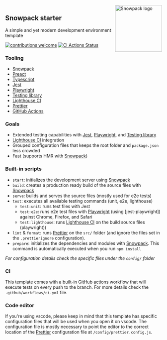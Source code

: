 <img align="right" width="150" title="Snowpack logo" src="https://www.snowpack.dev/assets/snowpack-logo-dark.png">

## Snowpack starter

A simple and yet modern development environment template

[![contributions welcome](https://img.shields.io/badge/contributions-welcome-brightgreen.svg?style=flat)](https://github.com/dwyl/esta/issues) [![CI Actions Status](https://github.com/davi-mbatista/snowpack-starter/workflows/CI/badge.svg)](https://github.com/davi-mbatista/snowpack-starter/actions)


### Tooling

-   [Snowpack](https://www.snowpack.dev/)
-   [Preact](https://preactjs.com/)
-   [Typescript](https://www.typescriptlang.org/)
-   [Jest](https://jestjs.io/)
-   [Playwright](https://playwright.dev/)
-   [Testing library](https://testing-library.com/)
-   [Lighthouse CI](https://github.com/GoogleChrome/lighthouse-ci)
-   [Prettier](https://prettier.io/)
-   [GitHub Actions](https://github.com/features/actions)

### Goals

-   Extended testing capabilities with [Jest](https://jestjs.io/), [Playwright](https://playwright.dev/), and [Testing library](https://testing-library.com/)
-   [Lighthouse CI](https://github.com/GoogleChrome/lighthouse-ci) integration
-   Grouped configuration files that keeps the root folder and `package.json` less crowded
-   Fast (supports HMR with [Snowpack](https://www.snowpack.dev/))

### Built-in scripts

-   `start`: initializes the development server using [Snowpack](https://www.snowpack.dev/)
-   `build`: creates a production ready build of the source files with [Snowpack](https://www.snowpack.dev/)
-   `serve`: builds and serves the source files (mostly used for e2e tests)
-   `test`: executes all available testing commands (unit, e2e, lighthouse)
    -   `test:unit`: runs test files with Jest
    -   `test:e2e`: runs e2e test files with [Playwright](https://playwright.dev/) (using [jest-playwright]) against Chrome, Firefox, and Safari
    -   `test:lighthouse`: runs [Lighthouse CI](https://github.com/GoogleChrome/lighthouse-ci) on the build source files
        (playwright))
-   `lint` & `format`: runs [Prettier](https://prettier.io/) on the `src/` folder (and ignore the files set in the `.prettierignore` configuration).
-   `prepare`: initializes the dependencies and modules with [Snowpack](https://www.snowpack.dev/). This command is automatically executed when you run `npm install`

_For configuration details check the specific files under the `config/` folder_

### CI

This template comes with a built-in GitHub actions workflow that will execute tests on every push to the branch. For more details check the `.github/workflows/ci.yml` file.

### Code editor

If you're using vscode, please keep in mind that this template has specific configuration files that will be used when you open it on vscode. The configuration file is mostly necessary to point the editor to the correct location of the [Prettier](https://prettier.io/) configuration file at `/config/prettier.config.js`.
